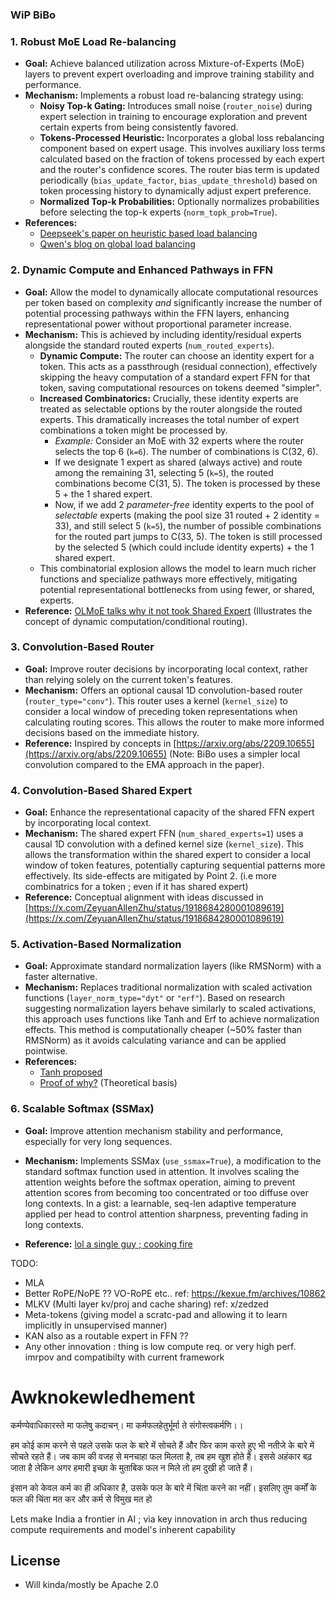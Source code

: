 ### WiP BiBo 


### 1. Robust MoE Load Re-balancing

*   **Goal:** Achieve balanced utilization across Mixture-of-Experts (MoE) layers to prevent expert overloading and improve training stability and performance.
*   **Mechanism:** Implements a robust load re-balancing strategy using:
    *   **Noisy Top-k Gating:** Introduces small noise (`router_noise`) during expert selection in training to encourage exploration and prevent certain experts from being consistently favored.
    *   **Tokens-Processed Heuristic:** Incorporates a global loss rebalancing component based on expert usage. This involves auxiliary loss terms calculated based on the fraction of tokens processed by each expert and the router's confidence scores. The router bias term is updated periodically (`bias_update_factor`, `bias_update_threshold`) based on token processing history to dynamically adjust expert preference.
    *   **Normalized Top-k Probabilities:** Optionally normalizes probabilities before selecting the top-k experts (`norm_topk_prob=True`).
*   **References:**
    *   [Deepseek's paper on heuristic based load balancing](https://arxiv.org/abs/2408.15664)
    *   [Qwen's blog on global load balancing](https://qwenlm.github.io/blog/global-load-balance/)

### 2. Dynamic Compute and Enhanced Pathways in FFN

*   **Goal:** Allow the model to dynamically allocate computational resources per token based on complexity *and* significantly increase the number of potential processing pathways within the FFN layers, enhancing representational power without proportional parameter increase.
*   **Mechanism:** This is achieved by including identity/residual experts alongside the standard routed experts (`num_routed_experts`).
    *   **Dynamic Compute:** The router can choose an identity expert for a token. This acts as a passthrough (residual connection), effectively skipping the heavy computation of a standard expert FFN for that token, saving computational resources on tokens deemed "simpler".
    *   **Increased Combinatorics:** Crucially, these identity experts are treated as selectable options by the router alongside the routed experts. This dramatically increases the total number of expert combinations a token might be processed by.
        *   *Example:* Consider an MoE with 32 experts where the router selects the top 6 (`k=6`). The number of combinations is C(32, 6).
        *   If we designate 1 expert as shared (always active) and route among the remaining 31, selecting 5 (`k=5`), the routed combinations become C(31, 5). The token is processed by these 5 + the 1 shared expert.
        *   Now, if we add 2 *parameter-free* identity experts to the pool of *selectable* experts (making the pool size 31 routed + 2 identity = 33), and still select 5 (`k=5`), the number of possible combinations for the routed part jumps to C(33, 5). The token is still processed by the selected 5 (which could include identity experts) + the 1 shared expert.
    *   This combinatorial explosion allows the model to learn much richer functions and specialize pathways more effectively, mitigating potential representational bottlenecks from using fewer, or shared, experts.
*   **Reference:** [OLMoE talks why it not took Shared Expert](https://arxiv.org/html/2409.02060v1#S4.F6) (Illustrates the concept of dynamic computation/conditional routing).

### 3. Convolution-Based Router

*   **Goal:** Improve router decisions by incorporating local context, rather than relying solely on the current token's features.
*   **Mechanism:** Offers an optional causal 1D convolution-based router (`router_type="conv"`). This router uses a kernel (`kernel_size`) to consider a local window of preceding token representations when calculating routing scores. This allows the router to make more informed decisions based on the immediate history.
*   **Reference:** Inspired by concepts in [https://arxiv.org/abs/2209.10655](https://arxiv.org/abs/2209.10655) (Note: BiBo uses a simpler local convolution compared to the EMA approach in the paper).

### 4. Convolution-Based Shared Expert

*   **Goal:** Enhance the representational capacity of the shared FFN expert by incorporating local context.
*   **Mechanism:** The shared expert FFN (`num_shared_experts=1`) uses a causal 1D convolution with a defined kernel size (`kernel_size`). This allows the transformation within the shared expert to consider a local window of token features, potentially capturing sequential patterns more effectively.  Its side-effects are mitigated by Point 2. (i.e more combinatrics for a token ; even if it has shared expert)
*   **Reference:** Conceptual alignment with ideas discussed in [https://x.com/ZeyuanAllenZhu/status/1918684280001089619](https://x.com/ZeyuanAllenZhu/status/1918684280001089619)

### 5. Activation-Based Normalization

*   **Goal:** Approximate standard normalization layers (like RMSNorm) with a faster alternative.
*   **Mechanism:** Replaces traditional normalization with scaled activation functions (`layer_norm_type="dyt"` or `"erf"`). Based on research suggesting normalization layers behave similarly to scaled activations, this approach uses functions like Tanh and Erf to achieve normalization effects. This method is computationally cheaper (~50% faster than RMSNorm) as it avoids calculating variance and can be applied pointwise.
*   **References:**
    *   [Tanh proposed](https://arxiv.org/abs/2503.10622)
    *   [Proof of why?](https://arxiv.org/abs/2503.21708) (Theoretical basis)

### 6. Scalable Softmax (SSMax)

*   **Goal:** Improve attention mechanism stability and performance, especially for very long sequences.
*   **Mechanism:** Implements SSMax (`use_ssmax=True`), a modification to the standard softmax function used in attention. It involves scaling the attention weights before the softmax operation, aiming to prevent attention scores from becoming too concentrated or too diffuse over long contexts. In a gist: a learnable, seq-len adaptive temperature applied per head to control attention sharpness, preventing fading in long contexts.

*   **Reference:** [lol a single guy ; cooking fire](https://arxiv.org/abs/2501.19399)




TODO: 
- MLA
- Better RoPE/NoPE ?? VO-RoPE etc.. ref: https://kexue.fm/archives/10862 
- MLKV (Multi layer kv/proj and cache sharing) ref: x/zedzed
- Meta-tokens (giving model a scratc-pad and allowing it to learn implicitly in unsupervised manner)
- KAN also as a routable expert in FFN ?? 
- Any other innovation : thing is low compute req. or very high perf. imrpov and compatibilty with current framework



# Awknokewledhement 

कर्मण्येवाधिकारस्ते मा फलेषु कदाचन्।
मा कर्मफलहेतुर्भूर्मा ते संगोस्त्वकर्मणि।।

हम कोई काम करने से पहले उसके फल के बारे में सोचते हैं और फिर काम करते हुए भी नतीजे के बारे में सोचते रहते हैं। जब काम की वजह से मनचाहा फल मिलता है, तब हम खुश होते हैं। इससे अहंकार बढ़ जाता है लेकिन अगर हमारी इच्छा के मुताबिक फल न मिले तो हम दुखी हो जाते हैं। 

इंसान को केवल कर्म का ही अधिकार है, उसके फल के बारे में चिंता करने का नहीं। इसलिए तुम कर्मों के फल की चिंता मत कर और कर्म से विमुख मत हो

Lets make India a frontier in AI ; via key innovation in arch thus reducing compute requirements and model's inherent capability

## License

- Will kinda/mostly be Apache 2.0